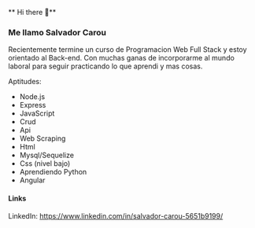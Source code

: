 ** Hi there 👋**

### **Me llamo Salvador Carou**

Recientemente termine un curso de Programacion Web Full Stack y estoy orientado al Back-end.
Con muchas ganas de incorporarme al mundo laboral para seguir practicando lo que aprendi y mas cosas.
 
Aptitudes:
- Node.js
- Express
- JavaScript
- Crud
- Api
- Web Scraping
- Html
- Mysql/Sequelize
- Css (nivel bajo)
- Aprendiendo Python
- Angular


#### Links
LinkedIn: https://www.linkedin.com/in/salvador-carou-5651b9199/
